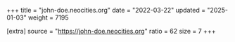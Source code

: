 +++
title = "john-doe.neocities.org"
date = "2022-03-22"
updated = "2025-01-03"
weight = 7195

[extra]
source = "https://john-doe.neocities.org"
ratio = 62
size = 7
+++
